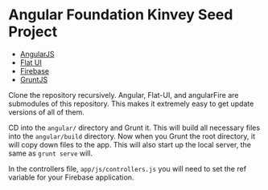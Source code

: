 # Angular Foundation Kinvey Seed Project

* [AngularJS](http://angularjs.org/)
* [Flat UI](http://designmodo.github.io/Flat-UI/)
* [Firebase](https://www.firebase.com/)
* [GruntJS](http://gruntjs.com/)

Clone the repository recursively. Angular, Flat-UI, and angularFire are submodules of this repository. This makes it extremely easy to get update versions of all of them.

CD into the ```angular/``` directory and Grunt it. This will build all necessary files into the ```angular/build``` directory. Now when you Grunt the root directory, it will copy down files to the app. This will also start up the local server, the same as ```grunt serve``` will.

In the controllers file, ```app/js/controllers.js``` you will need to set the ref variable for your Firebase application.
